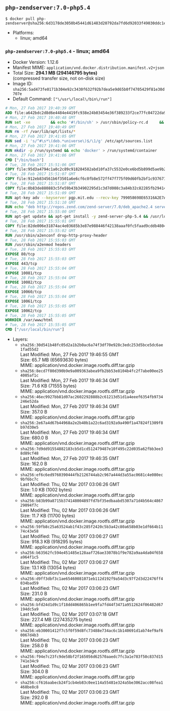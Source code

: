 ## `php-zendserver:7.0-php5.4`

```console
$ docker pull php-zendserver@sha256:6d3178de3050b45441d61483d20792da7fd6d92033f49030ddc1ec2a7a256844
```

-	Platforms:
	-	linux; amd64

### `php-zendserver:7.0-php5.4` - linux; amd64

-	Docker Version: 1.12.6
-	Manifest MIME: `application/vnd.docker.distribution.manifest.v2+json`
-	Total Size: **294.1 MB (294146795 bytes)**  
	(compressed transfer size, not on-disk size)
-	Image ID: `sha256:5ad473fe0171b304e92c3430f632f92b7dea5e9d65b0f74705429f81e30d707e`
-	Default Command: `["\/usr\/local\/bin\/run"]`

```dockerfile
# Mon, 27 Feb 2017 19:40:39 GMT
ADD file:a642bdc2d8d6e4484e4419fc938e24b03454e36f389233f2ce77fc04722da900 in / 
# Mon, 27 Feb 2017 19:40:48 GMT
RUN set -xe 		&& echo '#!/bin/sh' > /usr/sbin/policy-rc.d 	&& echo 'exit 101' >> /usr/sbin/policy-rc.d 	&& chmod +x /usr/sbin/policy-rc.d 		&& dpkg-divert --local --rename --add /sbin/initctl 	&& cp -a /usr/sbin/policy-rc.d /sbin/initctl 	&& sed -i 's/^exit.*/exit 0/' /sbin/initctl 		&& echo 'force-unsafe-io' > /etc/dpkg/dpkg.cfg.d/docker-apt-speedup 		&& echo 'DPkg::Post-Invoke { "rm -f /var/cache/apt/archives/*.deb /var/cache/apt/archives/partial/*.deb /var/cache/apt/*.bin || true"; };' > /etc/apt/apt.conf.d/docker-clean 	&& echo 'APT::Update::Post-Invoke { "rm -f /var/cache/apt/archives/*.deb /var/cache/apt/archives/partial/*.deb /var/cache/apt/*.bin || true"; };' >> /etc/apt/apt.conf.d/docker-clean 	&& echo 'Dir::Cache::pkgcache ""; Dir::Cache::srcpkgcache "";' >> /etc/apt/apt.conf.d/docker-clean 		&& echo 'Acquire::Languages "none";' > /etc/apt/apt.conf.d/docker-no-languages 		&& echo 'Acquire::GzipIndexes "true"; Acquire::CompressionTypes::Order:: "gz";' > /etc/apt/apt.conf.d/docker-gzip-indexes 		&& echo 'Apt::AutoRemove::SuggestsImportant "false";' > /etc/apt/apt.conf.d/docker-autoremove-suggests
# Mon, 27 Feb 2017 19:40:49 GMT
RUN rm -rf /var/lib/apt/lists/*
# Mon, 27 Feb 2017 19:41:05 GMT
RUN sed -i 's/^#\s*\(deb.*universe\)$/\1/g' /etc/apt/sources.list
# Mon, 27 Feb 2017 19:41:06 GMT
RUN mkdir -p /run/systemd && echo 'docker' > /run/systemd/container
# Mon, 27 Feb 2017 19:41:06 GMT
CMD ["/bin/bash"]
# Tue, 28 Feb 2017 15:51:06 GMT
COPY file:95d3a4794c1a0c2c89c918284582abd10fa37c5532e0ce6bd5b899d5ae9b2916 in /usr/local/bin/run 
# Tue, 28 Feb 2017 15:51:07 GMT
COPY file:912eb834561b6f3501a6e6cf6c0fb8e572ff47f775f09d60fb2bf1c9376719c6 in /usr/local/bin/nothing 
# Tue, 28 Feb 2017 15:51:07 GMT
COPY file:0b83de880883c5fe59b43b34902295d1c3d7d008c3a84b32c82285fb29414a96 in /usr/lib/x86_64-linux-gnu/ 
# Tue, 28 Feb 2017 15:51:09 GMT
RUN apt-key adv --keyserver pgp.mit.edu --recv-key 799058698E65316A2E7A4FF42EAE1437F7D2C623
# Tue, 28 Feb 2017 15:51:10 GMT
RUN echo "deb http://repos.zend.com/zend-server/7.0/deb_apache2.4 server non-free" >> /etc/apt/sources.list.d/zend-server.list
# Tue, 28 Feb 2017 15:55:00 GMT
RUN apt-get update && apt-get install -y zend-server-php-5.4 && /usr/local/zend/bin/zendctl.sh stop
# Tue, 28 Feb 2017 15:55:01 GMT
COPY file:82de006e31874ac4e03685b3e87e988446f42138aaaf0fc5faad9cddb48040ba in /etc/apache2/conf-available 
# Tue, 28 Feb 2017 15:55:02 GMT
RUN /usr/sbin/a2enconf drop-http-proxy-header
# Tue, 28 Feb 2017 15:55:03 GMT
RUN /usr/sbin/a2enmod headers
# Tue, 28 Feb 2017 15:55:03 GMT
EXPOSE 80/tcp
# Tue, 28 Feb 2017 15:55:03 GMT
EXPOSE 443/tcp
# Tue, 28 Feb 2017 15:55:04 GMT
EXPOSE 10081/tcp
# Tue, 28 Feb 2017 15:55:04 GMT
EXPOSE 10082/tcp
# Tue, 28 Feb 2017 15:55:04 GMT
EXPOSE 10060/tcp
# Tue, 28 Feb 2017 15:55:04 GMT
EXPOSE 10061/tcp
# Tue, 28 Feb 2017 15:55:05 GMT
EXPOSE 10062/tcp
# Tue, 28 Feb 2017 15:55:05 GMT
WORKDIR /var/www/html
# Tue, 28 Feb 2017 15:55:05 GMT
CMD ["/usr/local/bin/run"]
```

-	Layers:
	-	`sha256:30d541b48fc05d2a1b2b0ac6a74f3df70e928c3edc253d5bce5dc6ae1fad55d2`  
		Last Modified: Mon, 27 Feb 2017 19:46:55 GMT  
		Size: 65.7 MB (65693630 bytes)  
		MIME: application/vnd.docker.image.rootfs.diff.tar.gzip
	-	`sha256:8ecd7f80d390b9e9a009363abea9fb2bb53e8104b4fc2f7abe00ee254005af1c`  
		Last Modified: Mon, 27 Feb 2017 19:46:34 GMT  
		Size: 71.6 KB (71555 bytes)  
		MIME: application/vnd.docker.image.rootfs.diff.tar.gzip
	-	`sha256:46ec9927bb81d07ac2602292888b2c61213d51d1a4eeef6354fb9734246e52da`  
		Last Modified: Mon, 27 Feb 2017 19:46:34 GMT  
		Size: 357.0 B  
		MIME: application/vnd.docker.image.rootfs.diff.tar.gzip
	-	`sha256:2e67a4d67b44968a2e2b40b1a22c6ad3192a9a490f1a47824f1309f8b97d30e5`  
		Last Modified: Mon, 27 Feb 2017 19:46:34 GMT  
		Size: 680.0 B  
		MIME: application/vnd.docker.image.rootfs.diff.tar.gzip
	-	`sha256:7d9dd91554882183cb5d1cd512479487e10f495c22d035a62fbb3ee38d89cf48`  
		Last Modified: Mon, 27 Feb 2017 19:46:35 GMT  
		Size: 162.0 B  
		MIME: application/vnd.docker.image.rootfs.diff.tar.gzip
	-	`sha256:ef6c6ed9760390444fb2126744ab2c967a444d3a55ac0681c4e080ec9bf6bc7c`  
		Last Modified: Thu, 02 Mar 2017 03:06:26 GMT  
		Size: 1.0 KB (1002 bytes)  
		MIME: application/vnd.docker.image.rootfs.diff.tar.gzip
	-	`sha256:b83b99a8715b374148004897fd7bf35edbaabd5307a71d4b564c486729094f7c`  
		Last Modified: Thu, 02 Mar 2017 03:06:26 GMT  
		Size: 11.7 KB (11700 bytes)  
		MIME: application/vnd.docker.image.rootfs.diff.tar.gzip
	-	`sha256:59fb8c25a63524ab1f43c285f2420c5b3a42c80a658b03e1df664b1174c43e58`  
		Last Modified: Thu, 02 Mar 2017 03:06:27 GMT  
		Size: 918.3 KB (918295 bytes)  
		MIME: application/vnd.docker.image.rootfs.diff.tar.gzip
	-	`sha256:b63562fc594e451485e128aaf726ae33078b1f9e782a9aa4da04f658a964f1c5`  
		Last Modified: Thu, 02 Mar 2017 03:06:27 GMT  
		Size: 13.1 KB (13054 bytes)  
		MIME: application/vnd.docker.image.rootfs.diff.tar.gzip
	-	`sha256:d9ff3dbf3c1ae65460081071eb112d192f9a54d3c97f2d3d22476ff4034bad59`  
		Last Modified: Thu, 02 Mar 2017 03:06:23 GMT  
		Size: 231.0 B  
		MIME: application/vnd.docker.image.rootfs.diff.tar.gzip
	-	`sha256:bfd24d1d9c1f18dd406865b1ee9fa7fd44f3471a9512624f06482d67194dc5a9`  
		Last Modified: Thu, 02 Mar 2017 03:07:18 GMT  
		Size: 227.4 MB (227435275 bytes)  
		MIME: application/vnd.docker.image.rootfs.diff.tar.gzip
	-	`sha256:eb30001412f7c5f0f59d8fc73488e734ac6c1b140691d1ab74ef9af60067d4b3`  
		Last Modified: Thu, 02 Mar 2017 03:06:23 GMT  
		Size: 258.0 B  
		MIME: application/vnd.docker.image.rootfs.diff.tar.gzip
	-	`sha256:f94e7c23fc9de58bf2f165056d62570aaedc7fc3a1e783f50c837d15741e34c9`  
		Last Modified: Thu, 02 Mar 2017 03:06:23 GMT  
		Size: 304.0 B  
		MIME: application/vnd.docker.image.rootfs.diff.tar.gzip
	-	`sha256:cf616aabecb24f1cb4eb83c0ee114a55481e324a5be3062acc08fea1468be8c8`  
		Last Modified: Thu, 02 Mar 2017 03:06:23 GMT  
		Size: 292.0 B  
		MIME: application/vnd.docker.image.rootfs.diff.tar.gzip
